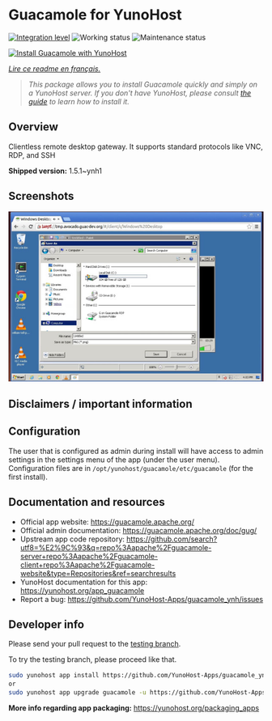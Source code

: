 <!--
N.B.: This README was automatically generated by https://github.com/YunoHost/apps/tree/master/tools/README-generator
It shall NOT be edited by hand.
-->

# Guacamole for YunoHost

[![Integration level](https://dash.yunohost.org/integration/guacamole.svg)](https://dash.yunohost.org/appci/app/guacamole) ![Working status](https://ci-apps.yunohost.org/ci/badges/guacamole.status.svg) ![Maintenance status](https://ci-apps.yunohost.org/ci/badges/guacamole.maintain.svg)

[![Install Guacamole with YunoHost](https://install-app.yunohost.org/install-with-yunohost.svg)](https://install-app.yunohost.org/?app=guacamole)

*[Lire ce readme en français.](./README_fr.md)*

> *This package allows you to install Guacamole quickly and simply on a YunoHost server.
If you don't have YunoHost, please consult [the guide](https://yunohost.org/#/install) to learn how to install it.*

## Overview

Clientless remote desktop gateway. It supports standard protocols like VNC, RDP, and SSH

**Shipped version:** 1.5.1~ynh1

## Screenshots

![Screenshot of Guacamole](./doc/screenshots/screenshot1.jpg)

## Disclaimers / important information

## Configuration

The user that is configured as admin during install will have access to admin settings in the settings menu of the app (under the user menu). Configuration files are in `/opt/yunohost/guacamole/etc/guacamole` (for the first install).

## Documentation and resources

* Official app website: <https://guacamole.apache.org/>
* Official admin documentation: <https://guacamole.apache.org/doc/gug/>
* Upstream app code repository: <https://github.com/search?utf8=%E2%9C%93&q=repo%3Aapache%2Fguacamole-server+repo%3Aapache%2Fguacamole-client+repo%3Aapache%2Fguacamole-website&type=Repositories&ref=searchresults>
* YunoHost documentation for this app: <https://yunohost.org/app_guacamole>
* Report a bug: <https://github.com/YunoHost-Apps/guacamole_ynh/issues>

## Developer info

Please send your pull request to the [testing branch](https://github.com/YunoHost-Apps/guacamole_ynh/tree/testing).

To try the testing branch, please proceed like that.

``` bash
sudo yunohost app install https://github.com/YunoHost-Apps/guacamole_ynh/tree/testing --debug
or
sudo yunohost app upgrade guacamole -u https://github.com/YunoHost-Apps/guacamole_ynh/tree/testing --debug
```

**More info regarding app packaging:** <https://yunohost.org/packaging_apps>
